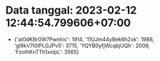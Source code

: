 # Data tanggal: 2023-02-12 12:44:54.799606+07:00

* {'at0dKBr0W7Pwnhic': 1914, '11UJm44yBek6h2xk': 1988, 'gl9kV7I0lPLGJPv5': 3715, 'YQYB0yfjWcqbjUQh': 2009, 'FzoIhKnTTh1xxlpL': 3565}
